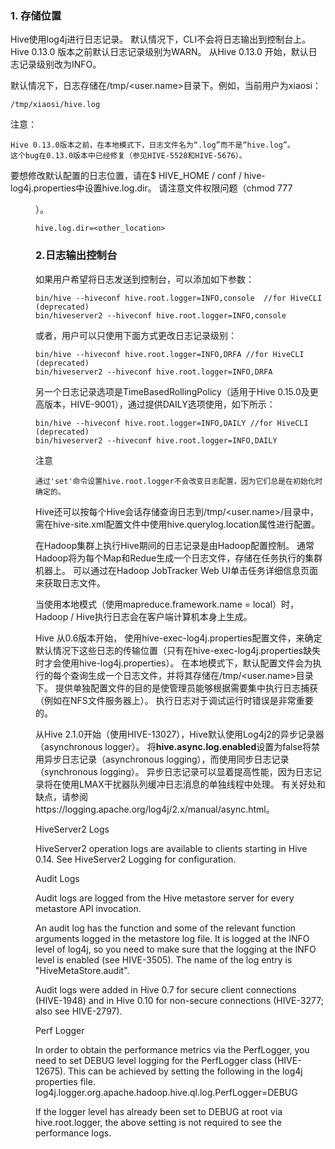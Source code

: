 ### 1. 存储位置

Hive使用log4j进行日志记录。 默认情况下，CLI不会将日志输出到控制台上。 Hive 0.13.0 版本之前默认日志记录级别为WARN。 从Hive 0.13.0 开始，默认日志记录级别改为INFO。

默认情况下，日志存储在/tmp/<user.name>目录下。例如，当前用户为xiaosi：
```
/tmp/xiaosi/hive.log
```
注意：
```
Hive 0.13.0版本之前，在本地模式下，日志文件名为“.log”而不是“hive.log”。
这个bug在0.13.0版本中已经修复（参见HIVE-5528和HIVE-5676）。
```
要想修改默认配置的日志位置，请在$ HIVE_HOME / conf / hive-log4j.properties中设置hive.log.dir。 请注意文件权限问题（chmod 777 <dir>）。

```
hive.log.dir=<other_location>
```

### 2.日志输出控制台

如果用户希望将日志发送到控制台，可以添加如下参数：
```
bin/hive --hiveconf hive.root.logger=INFO,console  //for HiveCLI (deprecated)
bin/hiveserver2 --hiveconf hive.root.logger=INFO,console
```
或者，用户可以只使用下面方式更改日志记录级别：
```
bin/hive --hiveconf hive.root.logger=INFO,DRFA //for HiveCLI (deprecated)
bin/hiveserver2 --hiveconf hive.root.logger=INFO,DRFA
```
另一个日志记录选项是TimeBasedRollingPolicy（适用于Hive 0.15.0及更高版本，HIVE-9001），通过提供DAILY选项使用，如下所示：
```
bin/hive --hiveconf hive.root.logger=INFO,DAILY //for HiveCLI (deprecated)
bin/hiveserver2 --hiveconf hive.root.logger=INFO,DAILY
```

注意
```
通过'set'命令设置hive.root.logger不会改变日志配置，因为它们总是在初始化时确定的。
```






Hive还可以按每个Hive会话存储查询日志到/tmp/<user.name>/目录中，需在hive-site.xml配置文件中使用hive.querylog.location属性进行配置。

在Hadoop集群上执行Hive期间的日志记录是由Hadoop配置控制。 通常Hadoop将为每个Map和Redue生成一个日志文件，存储在任务执行的集群机器上。 可以通过在Hadoop JobTracker Web UI单击任务详细信息页面来获取日志文件。

当使用本地模式（使用mapreduce.framework.name = local）时，Hadoop / Hive执行日志会在客户端计算机本身上生成。

Hive 从0.6版本开始， 使用hive-exec-log4j.properties配置文件，来确定默认情况下这些日志的传输位置（只有在hive-exec-log4j.properties缺失时才会使用hive-log4j.properties）。 在本地模式下，默认配置文件会为执行的每个查询生成一个日志文件，并将其存储在/tmp/<user.name>目录下。 提供单独配置文件的目的是使管理员能够根据需要集中执行日志捕获（例如在NFS文件服务器上）。 执行日志对于调试运行时错误是非常重要的。

从Hive 2.1.0开始（使用HIVE-13027），Hive默认使用Log4j2的异步记录器（asynchronous logger）。 将**hive.async.log.enabled**设置为false将禁用异步日志记录（asynchronous logging），而使用同步日志记录（synchronous logging）。 异步日志记录可以显着提高性能，因为日志记录将在使用LMAX干扰器队列缓冲日志消息的单独线程中处理。 有关好处和缺点，请参阅https://logging.apache.org/log4j/2.x/manual/async.html。

HiveServer2 Logs

HiveServer2 operation logs are available to clients starting in Hive 0.14. See HiveServer2 Logging for configuration.

Audit Logs

Audit logs are logged from the Hive metastore server for every metastore API invocation.

An audit log has the function and some of the relevant function arguments logged in the metastore log file. It is logged at the INFO level of log4j, so you need to make sure that the logging at the INFO level is enabled (see HIVE-3505). The name of the log entry is "HiveMetaStore.audit".

 Audit logs were added in Hive 0.7 for secure client connections (HIVE-1948) and in Hive 0.10 for non-secure connections (HIVE-3277; also see HIVE-2797).

 Perf Logger

In order to obtain the performance metrics via the PerfLogger, you need to set DEBUG level logging for the PerfLogger class (HIVE-12675). This can be achieved by setting the following in the log4j properties file.
log4j.logger.org.apache.hadoop.hive.ql.log.PerfLogger=DEBUG

If the logger level has already been set to DEBUG at root via hive.root.logger, the above setting is not required to see the performance logs.
